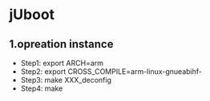 # jUboot

## 1.opreation instance
* Step1: export ARCH=arm
* Step2: export CROSS_COMPILE=arm-linux-gnueabihf-
* Step3: make XXX_deconfig
* Step4: make